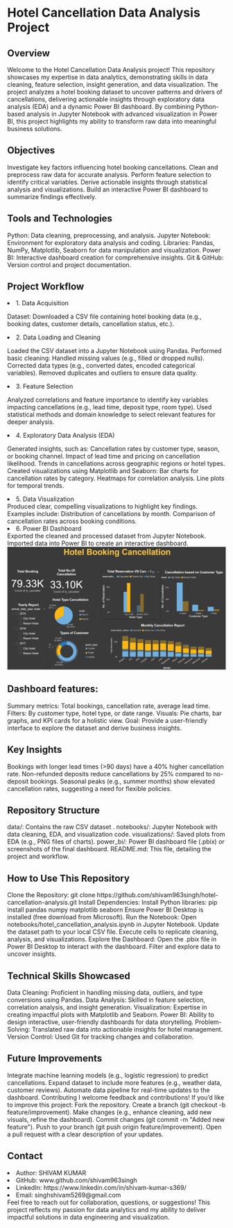   <h1> Hotel Cancellation Data Analysis Project</h1>

<h2>Overview</h2>
Welcome to the Hotel Cancellation Data Analysis project! This repository showcases my expertise in data analytics, demonstrating skills in data cleaning, feature selection, insight generation,
and data visualization. The project analyzes a hotel booking dataset to uncover patterns and drivers of cancellations, delivering actionable insights through exploratory data analysis (EDA) and a dynamic Power BI
dashboard. By combining Python-based analysis in Jupyter Notebook with advanced visualization in Power BI, this project highlights my ability to transform raw data into meaningful business solutions.




<h2>Objectives</h2>
Investigate key factors influencing hotel booking cancellations. Clean and preprocess raw data for accurate analysis. Perform feature selection to identify critical variables.
Derive actionable insights through statistical analysis and visualizations. Build an interactive Power BI dashboard to summarize findings effectively.

<h2>Tools and Technologies</h2>

Python: Data cleaning, preprocessing, and analysis.
Jupyter Notebook: Environment for exploratory data analysis and coding.
Libraries: Pandas, NumPy, Matplotlib, Seaborn for data manipulation and visualization.
Power BI: Interactive dashboard creation for comprehensive insights.
Git & GitHub: Version control and project documentation.

<h2>Project Workflow</h2>

<li>1. Data Acquisition
 
  Dataset: Downloaded a CSV file containing hotel booking data (e.g., booking dates, customer details, cancellation status, etc.).</li>
<li>2. Data Loading and Cleaning
 
  Loaded the CSV dataset into a Jupyter Notebook using Pandas.
  Performed basic cleaning:
  Handled missing values (e.g., filled or dropped nulls).
  Corrected data types (e.g., converted dates, encoded categorical variables).
  Removed duplicates and outliers to ensure data quality.</li>
<li>3. Feature Selection</li>
 
  Analyzed correlations and feature importance to identify key variables impacting cancellations (e.g., lead time, deposit type, room type).
  Used statistical methods and domain knowledge to select relevant features for deeper analysis.
<li>4. Exploratory Data Analysis (EDA)</li>

  Generated insights, such as:
  Cancellation rates by customer type, season, or booking channel.
  Impact of lead time and pricing on cancellation likelihood.
  Trends in cancellations across geographic regions or hotel types.
  Created visualizations using Matplotlib and Seaborn:
  Bar charts for cancellation rates by category.
  Heatmaps for correlation analysis.
  Line plots for temporal trends.

<li>5. Data Visualization</li>
  Produced clear, compelling visualizations to highlight key findings.
  Examples include:
  Distribution of cancellations by month.
  Comparison of cancellation rates across booking conditions.

<li>6. Power BI Dashboard</li>
  Exported the cleaned and processed dataset from Jupyter Notebook.
  Imported data into Power BI to create an interactive dashboard.


<img src = 'https://github.com/shivam963singh/Hotel-Cancellation-Analysis/blob/main/Screenshot%202025-06-08%20170500.png'>


<h2>Dashboard features:</h2>

Summary metrics: Total bookings, cancellation rate, average lead time.
Filters: By customer type, hotel type, or date range.
Visuals: Pie charts, bar graphs, and KPI cards for a holistic view.
Goal: Provide a user-friendly interface to explore the dataset and derive business insights.

<h2>Key Insights</h2>

 Bookings with longer lead times (>90 days) have a 40% higher cancellation rate.
 Non-refunded deposits reduce cancellations by 25% compared to no-deposit bookings.
 Seasonal peaks (e.g., summer months) show elevated cancellation rates, suggesting a need for flexible policies.

<h2>Repository Structure</h2>

data/: Contains the raw CSV dataset
.
notebooks/: Jupyter Notebook with data cleaning, EDA, and visualization code.
visualizations/: Saved plots from EDA (e.g., PNG files of charts).
power_bi/: Power BI dashboard file (.pbix) or screenshots of the final dashboard.
README.md: This file, detailing the project and workflow.

<h2>How to Use This Repository</h2>
  Clone the Repository:
  git clone https://github.com/shivam963singh/hotel-cancellation-analysis.git
Install Dependencies:
  Install Python libraries: pip install pandas numpy matplotlib seaborn
  Ensure Power BI Desktop is installed (free download from Microsoft).
Run the Notebook:
  Open notebooks/hotel_cancellation_analysis.ipynb in Jupyter Notebook.
  Update the dataset path to your local CSV file.
  Execute cells to replicate cleaning, analysis, and visualizations.
Explore the Dashboard:
  Open the .pbix file in Power BI Desktop to interact with the dashboard.
  Filter and explore data to uncover insights.

<h2>Technical Skills Showcased</h2>

Data Cleaning: Proficient in handling missing data, outliers, and type conversions using Pandas.
Data Analysis: Skilled in feature selection, correlation analysis, and insight generation.
Visualization: Expertise in creating impactful plots with Matplotlib and Seaborn.
Power BI: Ability to design interactive, user-friendly dashboards for data storytelling.
Problem-Solving: Translated raw data into actionable insights for hotel management.
Version Control: Used Git for tracking changes and collaboration.

<h2>Future Improvements</h2>

Integrate machine learning models (e.g., logistic regression) to predict cancellations.
Expand dataset to include more features (e.g., weather data, customer reviews).
Automate data pipeline for real-time updates to the dashboard.
Contributing
I welcome feedback and contributions! If you’d like to improve this project:
Fork the repository.
Create a branch (git checkout -b feature/improvement).
Make changes (e.g., enhance cleaning, add new visuals, refine the dashboard).
Commit changes (git commit -m "Added new feature").
Push to your branch (git push origin feature/improvement).
Open a pull request with a clear description of your updates.

<h2>Contact</h2>
<li></ul>Author: SHIVAM KUMAR</li>
<li>GitHub: www.github.com/shivam963singh</li>
<li>LinkedIn: https://www.linkedin.com/in/shivam-kumar-s369/</li>
<li>Email: singhshivam5269@gmail.com</li>
Feel free to reach out for collaboration, questions, or suggestions! This project reflects my passion for data analytics and my ability to deliver impactful solutions in data engineering and visualization.
